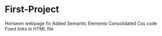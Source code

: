 # First-Project
Horiseon webpage fix
Added Semantic Elements
Consolidated Css code
Fixed links in HTML file
